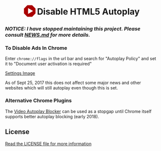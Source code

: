<h1 align="center">
    <sub>
        <img
            src="https://raw.githubusercontent.com/Eloston/disable-html5-autoplay/master/images/icon_128.png"
            width="38"
            height="38">
        </img>
    </sub>
    Disable HTML5 Autoplay
</h1>

### *NOTICE: I have stopped maintaining this project. Please consult [NEWS.md](NEWS.md) for more details.*

### To Disable Ads In Chrome

Enter `chrome://flags` in the url bar and search for "Autoplay Policy" and set it to "Document user activation is required"

[Settings Image](https://user-images.githubusercontent.com/167818/27504657-6d0be298-585c-11e7-8209-81b272396b0b.png)

As of Sept 25, 2017 this does not affect some major news and other websites which will still autoplay even though this
is set.

### Alternative Chrome Plugins

The [Video Autoplay Blocker](https://chrome.google.com/webstore/detail/video-autoplay-blocker-by/khhablkjeghmeinlfgecddpgcopnljpm?utm_source=chrome-app-launcher-info-dialog) can be
used as a stopgap until Chrome itself supports better autoplay blocking (early 2018).

## License

[Read the LICENSE file for more information](LICENSE)
